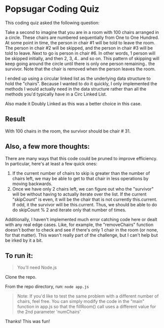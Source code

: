 # Popsugar Coding Quiz

This coding quiz asked the following question:

Take a second to imagine that you are in a room with 100 chairs arranged in a circle. These chairs are numbered sequentially from One to One Hundred.
At some point in time, the person in chair #1 will be told to leave the room. The person in chair #2 will be skipped, and the person in chair #3 will be told to leave. Next to go is person in chair #6. In other words, 1 person will be skipped initially, and then 2, 3, 4.. and so on. This pattern of skipping will keep going around the circle until there is only one person remaining.. the survivor. Note that the chair is removed when the person leaves the room.

I ended up using a circular linked list as the underlying data structure to hold the "chairs". Because I wanted to do it quickly, I only implemented the methods I would actually need in the data structure rather than all the methods you'd typically have in a Circ Linked List.

Also made it Doubly Linked as this was a better choice in this case.

## Result

With 100 chairs in the room, the survivor should be chair # 31.

## Also, a few more thoughts:

There are many ways that this code could be pruned to improve efficiency. In particular, here's at least a few quick ones:

  1. If the current number of chairs to skip is greater than the number of chairs left, we may be able to get to that chair in less operations by moving backwards.
  2. Once we have only 2 chairs left, we can figure out who the "survivor" will be without having to actually iterate over the list. If the current "skipCount" is even, it will be the chair that is not currently this.current. If odd, it the survivor will be this.current. Thus, we should be able to do do skipCount % 2 and iterate only that number of times.

Additionally, I haven't implemented much error catching code here or dealt with any real edge cases. Like, for example, the "removeChairs" function doesn't bother to check and see if there's only 1 chair in the room (or none, for that matter). This wasn't really part of the challenge, but I can't help but be irked by it a bit.

## To run it:

> You'll need Node.js

Clone the repo.

From the repo directory, run:
`node app.js`

> Note:
> If you'd like to test the same problem with a different number of chairs, feel free.
> You can simply modify the code in the "main" function in app.js so that the fillRoom() call uses a different value for the 2nd parameter 'numChairs'

Thanks! This was fun!
